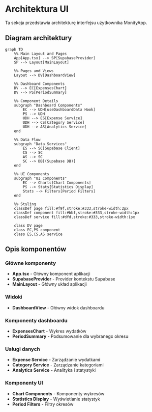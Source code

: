 # Architektura UI

Ta sekcja przedstawia architekturę interfejsu użytkownika MonityApp.

## Diagram architektury

```mermaid
graph TD
    %% Main Layout and Pages
    App[App.tsx] --> SP[SupabaseProvider]
    SP --> Layout[MainLayout]

    %% Pages and Views
    Layout --> DV[DashboardView]

    %% Dashboard Components
    DV --> EC[ExpensesChart]
    DV --> PS[PeriodSummary]

    %% Component Details
    subgraph "Dashboard Components"
        EC --> UDH[useDashboardData Hook]
        PS --> UDH
        UDH --> ES[Expense Service]
        UDH --> CS[Category Service]
        UDH --> AS[Analytics Service]
    end

    %% Data Flow
    subgraph "Data Services"
        ES --> SC[Supabase Client]
        CS --> SC
        AS --> SC
        SC --> DB[(Supabase DB)]
    end

    %% UI Components
    subgraph "UI Components"
        EC --> Charts[Chart Components]
        PS --> Stats[Statistics Display]
        Stats --> Filters[Period Filters]
    end

    %% Styling
    classDef page fill:#f9f,stroke:#333,stroke-width:2px
    classDef component fill:#bbf,stroke:#333,stroke-width:1px
    classDef service fill:#dfd,stroke:#333,stroke-width:1px

    class DV page
    class EC,PS component
    class ES,CS,AS service
```

## Opis komponentów

### Główne komponenty

- **App.tsx** - Główny komponent aplikacji
- **SupabaseProvider** - Provider kontekstu Supabase
- **MainLayout** - Główny układ aplikacji

### Widoki

- **DashboardView** - Główny widok dashboardu

### Komponenty dashboardu

- **ExpensesChart** - Wykres wydatków
- **PeriodSummary** - Podsumowanie dla wybranego okresu

### Usługi danych

- **Expense Service** - Zarządzanie wydatkami
- **Category Service** - Zarządzanie kategoriami
- **Analytics Service** - Analityka i statystyki

### Komponenty UI

- **Chart Components** - Komponenty wykresów
- **Statistics Display** - Wyświetlanie statystyk
- **Period Filters** - Filtry okresów
